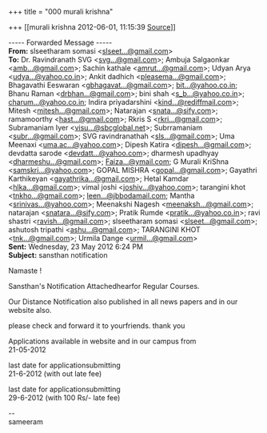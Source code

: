 +++
title = "000 murali krishna"

+++
[[murali krishna	2012-06-01, 11:15:39 [Source](https://groups.google.com/g/bvparishat/c/cdKJOkxv_fQ)]]



  

----- Forwarded Message -----  
**From:** slseetharam somasi \<[slseet...@gmail.com]()\>  
**To:** Dr. Ravindranath SVG \<[svg...@gmail.com]()\>; Ambuja Salgaonkar \<[amb...@gmail.com]()\>; Sachin kathale \<[amrut...@gmail.com]()\>; Udyan Arya \<[udya...@yahoo.co.in]()\>; Ankit dadhich \<[pleasema...@gmail.com]()\>; Bhagavathi Eeswaran \<[gbhagavat...@gmail.com]()\>; [bit...@yahoo.co.in](); Bhanu Raman \<[drbhan...@gmail.com]()\>; bini shah \<[s_b...@yahoo.co.in]()\>; [charum...@yahoo.co.in](); Indira priyadarshini \<[kind...@rediffmail.com]()\>; Mitesh \<[mitesh...@gmail.com]()\>; Natarajan \<[snata...@sify.com]()\>; ramamoorthy \<[hast...@gmail.com]()\>; Rkris S \<[rkri...@gmail.com]()\>; Subramaniam Iyer \<[visu...@sbcglobal.net]()\>; Subrramaniam \<[subr...@gmail.com]()\>; SVG ravindranathah \<[sls...@gmail.com]()\>; Uma Meenaxi \<[uma.ac...@yahoo.com]()\>; Dipesh Katira \<[dipesh...@gmail.com]()\>; devdatta sarode \<[devdatt...@yahoo.com]()\>; dharmesh upadhyay \<[dharmeshu...@gmail.com]()\>; [Faiza...@ymail.com](); G Murali KriShna \<[samskri...@yahoo.com]()\>; GOPAL MISHRA \<[gopal...@gmail.com]()\>; Gayathri Karthikeyan \<[gayathrika...@gmail.com]()\>; Hetal Kamdar \<[hlka...@gmail.com]()\>; vimal joshi \<[joshiv...@yahoo.com]()\>; tarangini khot \<[tnkho...@gmail.com]()\>; [leen...@jbbodamail.com](); Mantha \<[srinivas...@yahoo.com]()\>; Meenakshi Nagesh \<[meenaksh...@gmail.com]()\>; natarajan \<[snatara...@sify.com]()\>; Pratik Rumde \<[pratik...@yahoo.co.in]()\>; ravi shastri \<[ravish...@gmail.com]()\>; slseetharam somasi \<[slseet...@gmail.com]()\>; ashutosh tripathi \<[ashu...@gmail.com]()\>; TARANGINI KHOT \<[tnk...@gmail.com]()\>; Urmila Dange \<[urmil...@gmail.com]()\>  
**Sent:** Wednesday, 23 May 2012 6:24 PM  
**Subject:** sansthan notification  

  

Namaste !

Sansthan's Notification Attachedhearfor Regular Courses.

Our Distance Notification also published in all news papers and in our website also.

please check and forward it to yourfriends. thank you

  

Applications available in website and in our campus from   
21-05-2012

last date for applicationsubmitting                 
  21-6-2012 (with out late fee)  

last date for applicationsubmitting                 
  29-6-2012 (with 100 Rs/- late fee)

--  
sameeram  
  

  
  

